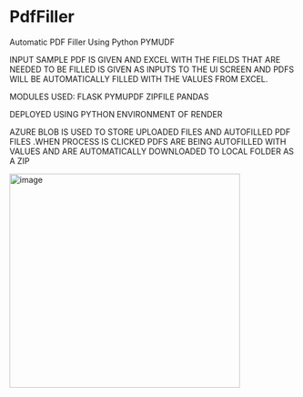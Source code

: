 # PdfFiller
Automatic PDF Filler Using Python PYMUDF

INPUT SAMPLE PDF IS GIVEN AND EXCEL WITH THE FIELDS THAT ARE NEEDED TO BE FILLED IS GIVEN AS INPUTS TO THE UI SCREEN AND PDFS WILL BE AUTOMATICALLY FILLED WITH THE VALUES FROM EXCEL.

MODULES USED:
FLASK
PYMUPDF
ZIPFILE
PANDAS

DEPLOYED USING PYTHON ENVIRONMENT OF RENDER

AZURE BLOB IS USED TO STORE UPLOADED FILES AND AUTOFILLED PDF FILES .WHEN PROCESS IS CLICKED PDFS ARE BEING AUTOFILLED WITH VALUES AND ARE AUTOMATICALLY DOWNLOADED TO LOCAL FOLDER AS A ZIP


<img width="405" height="376" alt="image" src="https://github.com/user-attachments/assets/db954b4a-215f-4cd9-809e-0e8daf4da3ef" />

